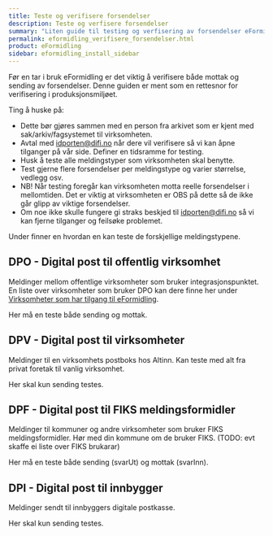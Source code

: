 ```yaml
---
title: Teste og verifisere forsendelser
description: Teste og verfisere forsendelser
summary: "Liten guide til testing og verfisering av forsendelser eFormidling"
permalink: eformidling_verifisere_forsendelser.html
product: eFormidling
sidebar: eformidling_install_sidebar
---
```


Før en tar i bruk eFormidling er det viktig å verifisere både mottak og sending av forsendelser. Denne guiden er ment som en rettesnor for verifisering i produksjonsmiljøet.

Ting å huske på:

- Dette bør gjøres sammen med en person fra arkivet som er kjent med sak/arkiv/fagsystemet til virksomheten.
- Avtal med idporten@difi.no når dere vil verifisere så vi kan åpne tilganger på vår side. Definer en tidsramme for testing.
- Husk å teste alle meldingstyper som virksomheten skal benytte.
- Test gjerne flere forsendelser per meldingstype og varier størrelse, vedlegg osv.
- NB! Når testing foregår kan virksomheten motta reelle forsendelser i mellomtiden. Det er viktig at virksomheten er OBS på dette så de ikke går glipp av viktige forsendelser.
- Om noe ikke skulle fungere gi straks beskjed til idporten@difi.no så vi kan fjerne tilganger og feilsøke problemet.


Under finner en hvordan en kan teste de forskjellige meldingstypene.

## DPO - Digital post til offentlig virksomhet
Meldinger mellom offentlige virksomheter som bruker integrasjonspunktet. En liste over virksomheter som bruker DPO kan dere finne her under [Virksomheter som har tilgang til eFormidling](https://samarbeid.difi.no/felleslosninger/eformidling).

Her må en teste både sending og mottak.

## DPV - Digital post til virksomheter
Meldinger til en virksomhets postboks hos Altinn. Kan teste med alt fra privat foretak til vanlig virksomhet.

Her skal kun sending testes.

## DPF - Digital post til FIKS meldingsformidler
Meldinger til kommuner og andre virksomheter som bruker FIKS meldingsformidler. Hør med din kommune om de bruker FIKS. (TODO: evt skaffe ei liste over FIKS brukarar)

Her må en teste både sending (svarUt) og mottak (svarInn).

## DPI - Digital post til innbygger
Meldinger sendt til innbyggers digitale postkasse. 

Her skal kun sending testes.
